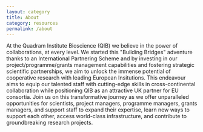 ```yaml
---
layout: category
title: About
category: resources
permalink: /about
---
```

At the Quadram Institute Bioscience (QIB) we believe in the power of collaborations, at every level. We started this "Building Bridges" adventure thanks to an International Partnering Scheme and by investing in our project/programme/grants management capabilities and fostering strategic scientific partnerships, we aim to unlock the immense potential of cooperative research with leading European Insitutions. This endeavour aims to equip our talented staff with cutting-edge skills in cross-continental collaboration while positioning QIB as an attractive UK partner for EU consortia.
Join us on this transformative journey as we offer unparalleled opportunities for scientists, project managers, programme managers, grants managers, and support staff to expand their expertise, learn new ways to support each other, access world-class infrastructure, and contribute to groundbreaking research projects.